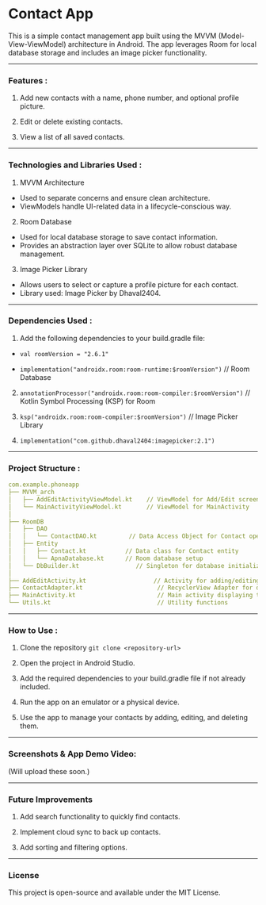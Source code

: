 # Contact App

This is a simple contact management app built using the MVVM (Model-View-ViewModel) architecture in Android. The app leverages Room for local database storage and includes an image picker functionality.

---

### Features :

1. Add new contacts with a name, phone number, and optional profile picture.

2. Edit or delete existing contacts.

3. View a list of all saved contacts.

---

### Technologies and Libraries Used :

1. MVVM Architecture
- Used to separate concerns and ensure clean architecture.
- ViewModels handle UI-related data in a lifecycle-conscious way.

2. Room Database
- Used for local database storage to save contact information.
- Provides an abstraction layer over SQLite to allow robust database management.

3. Image Picker Library
- Allows users to select or capture a profile picture for each contact.
- Library used: Image Picker by Dhaval2404.

---

### Dependencies Used :

1. Add the following dependencies to your build.gradle file:

- ```val roomVersion = "2.6.1"``` 

- ```implementation("androidx.room:room-runtime:$roomVersion")``` // Room Database

2. ```annotationProcessor("androidx.room:room-compiler:$roomVersion")``` // Kotlin Symbol Processing (KSP) for Room

3. ```ksp("androidx.room:room-compiler:$roomVersion")``` // Image Picker Library

4. ```implementation("com.github.dhaval2404:imagepicker:2.1")```

---

### Project Structure :

```yaml
com.example.phoneapp
├── MVVM_arch
│   ├── AddEditActivityViewModel.kt    // ViewModel for Add/Edit screen
│   └── MainActivityViewModel.kt       // ViewModel for MainActivity
│
├── RoomDB
│   ├── DAO
│   │   └── ContactDAO.kt         // Data Access Object for Contact operations
│   ├── Entity
│   │   ├── Contact.kt           // Data class for Contact entity
│   │   └── ApnaDatabase.kt      // Room database setup
│   └── DbBuilder.kt                // Singleton for database initialization
│
├── AddEditActivity.kt                   // Activity for adding/editing a contact
├── ContactAdapter.kt                     // RecyclerView Adapter for displaying contacts
├── MainActivity.kt                       // Main activity displaying the contact list
└── Utils.kt                              // Utility functions
```

---

### How to Use :
1. Clone the repository
```git clone <repository-url>```

2. Open the project in Android Studio.

3. Add the required dependencies to your build.gradle file if not already included.

4. Run the app on an emulator or a physical device.

5. Use the app to manage your contacts by adding, editing, and deleting them.

---

### Screenshots & App Demo Video:

(Will upload these soon.)

---

### Future Improvements

1. Add search functionality to quickly find contacts.

2. Implement cloud sync to back up contacts.

3. Add sorting and filtering options.

---

### License

This project is open-source and available under the MIT License.
